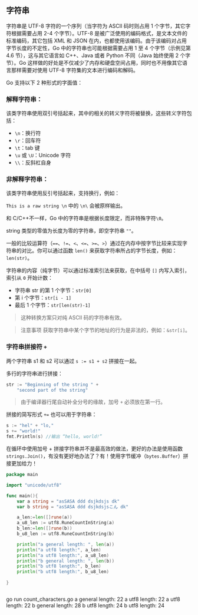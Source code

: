 ## 字符串

字符串是 UTF-8 字符的一个序列（当字符为 ASCII 码时则占用 1 个字节，其它字符根据需要占用 2-4 个字节）。UTF-8 是被广泛使用的编码格式，是文本文件的标准编码，其它包括 XML 和 JSON 在内，也都使用该编码。由于该编码对占用字节长度的不定性，Go 中的字符串也可能根据需要占用 1 至 4 个字节（示例见第 4.6 节），这与其它语言如 C++、Java 或者 Python 不同（Java 始终使用 2 个字节）。Go 这样做的好处是不仅减少了内存和硬盘空间占用，同时也不用像其它语言那样需要对使用 UTF-8 字符集的文本进行编码和解码。

Go 支持以下 2 种形式的字面值：

### 解释字符串：

该类字符串使用双引号括起来，其中的相关的转义字符将被替换，这些转义字符包括：

+ `\n`：换行符
+ `\r`：回车符
+ `\t`：tab 键
+ `\u` 或 `\U`：Unicode 字符
+ `\\`：反斜杠自身


### 非解释字符串：

该类字符串使用反引号括起来，支持换行，例如：

`This is a raw string \n` 中的 `\n\` 会被原样输出。

和 C/C++不一样，Go 中的字符串是根据长度限定，而非特殊字符`\0`。

string 类型的零值为长度为零的字符串，即空字符串 `""`。

一般的比较运算符（`==`、`!=`、`<`、`<=`、`>=`、`>`）通过在内存中按字节比较来实现字符串的对比。你可以通过函数 `len()` 来获取字符串所占的字节长度，例如：`len(str)`。

字符串的内容（纯字节）可以通过标准索引法来获取，在中括号 `[]` 内写入索引，索引从 `0` 开始计数：

+ 字符串 str 的第 1 个字节：`str[0]`
+ 第 i 个字节：`str[i - 1]`
+ 最后 1 个字节：`str[len(str)-1]`

>这种转换方案只对纯 ASCII 码的字符串有效。


>注意事项 获取字符串中某个字节的地址的行为是非法的，例如：`&str[i]`。


### 字符串拼接符 `+`

两个字符串 s1 和 s2 可以通过 `s := s1 + s2` 拼接在一起。

多行的字符串进行拼接：

```go
str := "Beginning of the string " +
    "second part of the string"
```

>由于编译器行尾自动补全分号的缘故，加号 `+` 必须放在第一行。


拼接的简写形式 `+=` 也可以用于字符串：

```go
s := "hel" + "lo,"
s += "world!"
fmt.Println(s) //输出 “hello, world!”
```

在循环中使用加号 + 拼接字符串并不是最高效的做法，更好的办法是使用函数 `strings.Join()`，有没有更好地办法了？有！使用字节缓冲（`bytes.Buffer`）拼接更加给力！

```go
package main

import "unicode/utf8"

func main(){
	var a string = "asSASA ddd dsjkdsjs dk"
	var b string = "asSASA ddd dsjkdsjsこん dk"

	a_len:=len([]rune(a))
	a_u8_len := utf8.RuneCountInString(a)
	b_len:=len([]rune(b))
	b_u8_len := utf8.RuneCountInString(b)

	println("a general length: ", len(a))
	println("a utf8 length:", a_len)
	println("a utf8 length:", a_u8_len)
	println("b general length: ", len(b))
	println("b utf8 length:", b_len)
	println("b utf8 length:", b_u8_len)
	
}
```

>```shell
go run count_characters.go 
a general length:  22
a utf8 length: 22
a utf8 length: 22
b general length:  28
b utf8 length: 24
b utf8 length: 24
```










